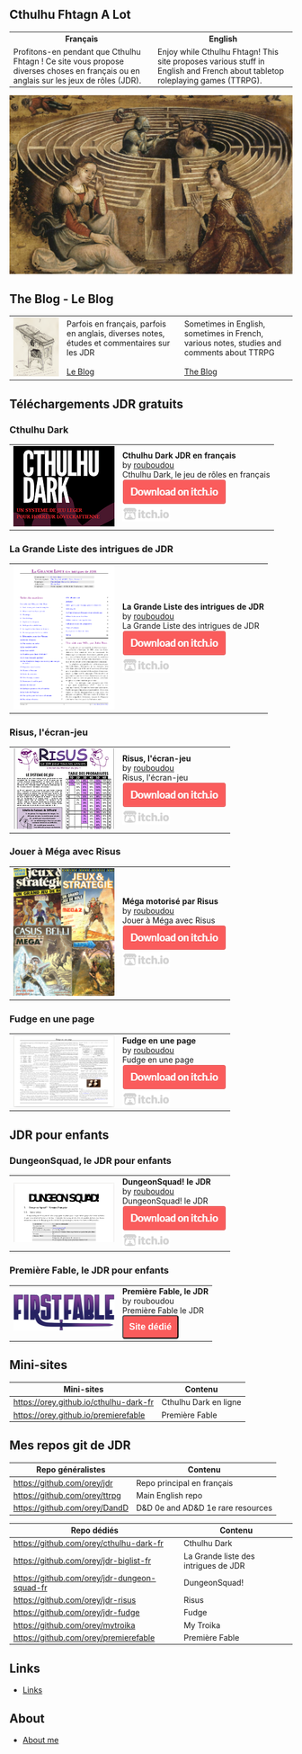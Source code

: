 ## Cthulhu Fhtagn A Lot

<table>
<tr>
<th> Français </th>
<th> English </th>
</tr>
<tr>
<td> Profitons-en pendant que Cthulhu Fhtagn ! Ce site vous propose diverses choses en français ou en anglais sur les jeux de rôles (JDR). </td>
<td> Enjoy while Cthulhu Fhtagn! This site proposes various stuff in English and French about tabletop roleplaying games (TTRPG). </td>
</tr>
</table>


![Logo](images/logo-minotaure.png "logo")

## The Blog - Le Blog

<table>
<tr>
<td>
<img src="./images/lutrin.png" width="400px">
</td>
<td>
Parfois en français, parfois en anglais, diverses notes, études et commentaires sur les JDR
<br><br>
<a href="./blog/202205/">Le Blog</a>
</td>
<td>
Sometimes in English, sometimes in French, various notes, studies and comments about TTRPG
<br><br>
<a href="./blog/202205/">The Blog</a>
</td>
</tr>
</table>

## Téléchargements JDR gratuits

### Cthulhu Dark

<table>
<tr><td><a href="https://rouboudou.itch.io/cthulhu-dark-jdr"><img src="./images/cthulhu-dark/proj.png" width="180px"></a></td>
<td><b>Cthulhu Dark JDR en français</b><br>
by <a href="https://rouboudou.itch.io">rouboudou</a><br>
Cthulhu Dark, le jeu de rôles en français<br>
<a href="https://rouboudou.itch.io/cthulhu-dark-jdr"><img src="./images/download.png"></a><br>
<a href="https://itch.io"><img src="./images/itch.png"></a></td></tr>
</table>

### La Grande Liste des intrigues de JDR

<table>
<tr><td><a href="https://rouboudou.itch.io/la-grande-liste-des-intrigues-de-jdr"><img src="./images/grande-liste/proj2.png" width="180px"></a></td>
<td><b>La Grande Liste des intrigues de JDR</b><br>
by <a href="https://rouboudou.itch.io">rouboudou</a><br>
La Grande Liste des intrigues de JDR<br>
<a href="https://rouboudou.itch.io/la-grande-liste-des-intrigues-de-jdr"><img src="./images/download.png"></a><br>
<a href="https://itch.io"><img src="./images/itch.png"></a></td></tr>
</table>

### Risus, l'écran-jeu

<table>
<tr><td><a href="https://rouboudou.itch.io/risus"><img src="./images/risus/proj.png" width="180px"></a></td>
<td><b>Risus, l'écran-jeu</b><br>
by <a href="https://rouboudou.itch.io">rouboudou</a><br>
Risus, l'écran-jeu<br>
<a href="https://rouboudou.itch.io/risus"><img src="./images/download.png"></a><br>
<a href="https://itch.io"><img src="./images/itch.png"></a></td></tr>
</table>

### Jouer à Méga avec Risus

<table>
<tr><td><a href="https://rouboudou.itch.io/mega"><img src="./images/mega/proj.png" width="180px"></a></td>
<td><b>Méga motorisé par Risus</b><br>
by <a href="https://rouboudou.itch.io">rouboudou</a><br>
Jouer à Méga avec Risus<br>
<a href="https://rouboudou.itch.io/mega"><img src="./images/download.png"></a><br>
<a href="https://itch.io"><img src="./images/itch.png"></a></td></tr>
</table>

### Fudge en une page

<table>
<tr><td><a href="https://rouboudou.itch.io/fudge"><img src="./images/fudge/proj.png" width="180px"></a></td>
<td><b>Fudge en une page</b><br>
by <a href="https://rouboudou.itch.io">rouboudou</a><br>
Fudge en une page<br>
<a href="https://rouboudou.itch.io/fudge"><img src="./images/download.png"></a><br>
<a href="https://itch.io"><img src="./images/itch.png"></a></td></tr>
</table>

## JDR pour enfants

### DungeonSquad, le JDR pour enfants

<table>
<tr><td><a href="https://rouboudou.itch.io/dungeonsquad-fr"><img src="./images/dungeonsquad/proj.png" width="180px"></a></td>
<td><b>DungeonSquad! le JDR</b><br>
by <a href="https://rouboudou.itch.io">rouboudou</a><br>
DungeonSquad! le JDR<br>
<a href="https://rouboudou.itch.io/dungeonsquad-fr"><img src="./images/download.png"></a><br>
<a href="https://itch.io"><img src="./images/itch.png"></a></td></tr>
</table>

### Première Fable, le JDR pour enfants

<table>
<tr><td><a href="https://orey.github.io/premierefable"><img src="./images/premierefable/proj.png" width="180px"></a></td>
<td><b>Première Fable, le JDR</b><br>
by rouboudou<br>
Première Fable le JDR<br>
<a href="https://orey.github.io/premierefable"><button type="submit" style="font-size:16px;border-radius: 4px;font-weight: bold;background:#fa5c5c;color:white;padding:10px" onclick="window.location.href='https://orey.github.io/premierefable';">Site dédié</button></a><br>
</table>

## Mini-sites

| Mini-sites                               | Contenu               |
|------------------------------------------|-----------------------|
| <https://orey.github.io/cthulhu-dark-fr> | Cthulhu Dark en ligne |
| <https://orey.github.io/premierefable>   | Première Fable        |

## Mes repos git de JDR

| Repo généralistes               | Contenu                           |
|---------------------------------|-----------------------------------|
| <https://github.com/orey/jdr>   | Repo principal en français        |
| <https://github.com/orey/ttrpg> | Main English repo                 |
| <https://github.com/orey/DandD> | D&D 0e and AD&D 1e rare resources |


| Repo dédiés                                    | Contenu                              |
|------------------------------------------------|--------------------------------------|
| <https://github.com/orey/cthulhu-dark-fr>      | Cthulhu Dark                         |
| <https://github.com/orey/jdr-biglist-fr>       | La Grande liste des intrigues de JDR |
| <https://github.com/orey/jdr-dungeon-squad-fr> | DungeonSquad!                        |
| <https://github.com/orey/jdr-risus>            | Risus                                |
| <https://github.com/orey/jdr-fudge>            | Fudge                                |
| <https://github.com/orey/mytroika>             | My Troika                            |
| <https://github.com/orey/premierefable>        | Première Fable                                     |


## Links

* [Links](links.md)

## About

* [About me](about.md)


